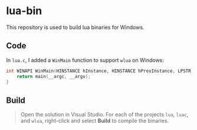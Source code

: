 # lua-bin

This repository is used to build lua binaries for Windows.

## Code

In `lua.c`, I added a `WinMain` function to support `wlua` on Windows:

```C
int WINAPI WinMain(HINSTANCE hInstance, HINSTANCE hPrevInstance, LPSTR lpCmdLine, int nCmdShow) {
	return main(__argc, __argv);
}
```

## Build

> Open the solution in Visual Studio.
> For each of the projects `lua`, `luac`, and `wlua`, right-click and select **Build** to compile the binaries.
